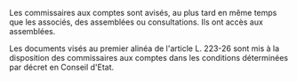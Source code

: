   
Les commissaires aux comptes sont avisés, au plus tard en même temps que les associés, des assemblées ou consultations. Ils ont accès aux assemblées.   

  
Les documents visés au premier alinéa de l'article L. 223-26 sont mis à la disposition des commissaires aux comptes dans les conditions déterminées par décret en Conseil d'Etat.  
